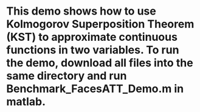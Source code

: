 # This demo shows how to use Kolmogorov Superposition Theorem (KST) to approximate continuous functions in two variables. To run the demo, download all files into the same directory and run Benchmark_FacesATT_Demo.m in matlab.

